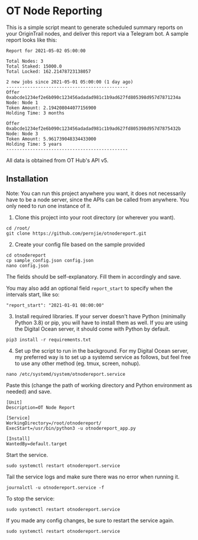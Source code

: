 # OT Node Reporting
This is a simple script meant to generate scheduled summary reports on your OriginTrail nodes, and deliver this report via a Telegram bot. A sample report looks like this:

```
Report for 2021-05-02 05:00:00

Total Nodes: 3
Total Staked: 15000.0
Total Locked: 162.21478723138057

2 new jobs since 2021-05-01 05:00:00 (1 day ago)
----------------------------------------------
Offer 0xabcde1234ef2e6b090c123456adadad981c1b9ad627fd805398d957d7871234a
Node: Node 1
Token Amount: 2.194208044077156900
Holding Time: 3 months

Offer 0xabcde1234ef2e6b090c123456adadad981c1b9ad627fd805398d957d7875432b
Node: Node 3
Token Amount: 5.961739048334433000
Holding Time: 5 years
----------------------------------------------
```
All data is obtained from OT Hub's API v5. 

## Installation
Note: You can run this project anywhere you want, it does not necessarily have to be a node server, since the APIs can be called from anywhere. You only need to run one instance of it. 

1) Clone this project into your root directory (or wherever you want).
```
cd /root/
git clone https://github.com/pernjie/otnodereport.git
```

2) Create your config file based on the sample provided
```
cd otnodereport
cp sample_config.json config.json
nano config.json
```
The fields should be self-explanatory. Fill them in accordingly and save.

You may also add an optional field `report_start` to specify when the intervals start, like so:
```
"report_start": "2021-01-01 08:00:00"
```

3) Install required libraries. If your server doesn't have Python (minimally Python 3.8) or pip, you will have to install them as well. If you are using the Digital Ocean server, it should come with Python by default. 
```
pip3 install -r requirements.txt
```

4) Set up the script to run in the background. For my Digital Ocean server, my preferred way is to set up a systemd service as follows, but feel free to use any other method (eg. tmux, screen, nohup). 

```
nano /etc/systemd/system/otnodereport.service
```

Paste this (change the path of working directory and Python environment as needed) and save.
```
[Unit]
Description=OT Node Report

[Service]
WorkingDirectory=/root/otnodereport/
ExecStart=/usr/bin/python3 -u otnodereport_app.py

[Install]
WantedBy=default.target
```

Start the service.
```
sudo systemctl restart otnodereport.service
```

Tail the service logs and make sure there was no error when running it.
```
journalctl -u otnodereport.service -f
```

To stop the service:
```
sudo systemctl restart otnodereport.service
```

If you made any config changes, be sure to restart the service again.
```
sudo systemctl restart otnodereport.service
```
